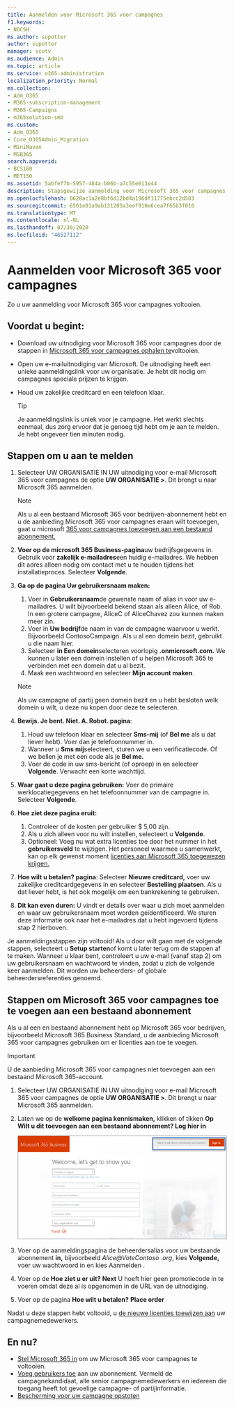 ```yaml
---
title: Aanmelden voor Microsoft 365 voor campagnes
f1.keywords:
- NOCSH
ms.author: supotter
author: supotter
manager: scotv
ms.audience: Admin
ms.topic: article
ms.service: o365-administration
localization_priority: Normal
ms.collection:
- Adm_O365
- M365-subscription-management
- M365-Campaigns
- m365solution-smb
ms.custom:
- Adm_O365
- Core_O365Admin_Migration
- MiniMaven
- MSB365
search.appverid:
- BCS160
- MET150
ms.assetid: 5abfef7b-5957-484a-b06b-a7c55e013e44
description: Stapsgewijze aanmelding voor Microsoft 365 voor campagnes. Bescherm uw campagne tegen cyberbeveiligingsbedreigingen tot e-mail, gegevens en communicatie.
ms.openlocfilehash: 0628ac1a2e8bf6d12bd4a196df11775ebcc2d583
ms.sourcegitcommit: 6501e01a9ab131205a3eef910e6cea7f65b3f010
ms.translationtype: MT
ms.contentlocale: nl-NL
ms.lasthandoff: 07/30/2020
ms.locfileid: "46527112"
---
```

# <a name="sign-up-for-microsoft-365-for-campaigns"></a>Aanmelden voor Microsoft 365 voor campagnes 

Zo u uw aanmelding voor Microsoft 365 voor campagnes voltooien.

## <a name="before-you-start"></a>Voordat u begint: 
- Download uw uitnodiging voor Microsoft 365 voor campagnes door de stappen in [Microsoft 365 voor campagnes ophalen te](get-microsoft-365-campaigns.md#get-microsoft-365-for-campaigns)voltooien. 
- Open uw e-mailuitnodiging van Microsoft. De uitnodiging heeft een unieke aanmeldingslink voor uw organisatie. Je hebt dit nodig om campagnes speciale prijzen te krijgen.
- Houd uw zakelijke creditcard en een telefoon klaar. 

    > [!TIP]
    > Je aanmeldingslink is uniek voor je campagne. Het werkt slechts eenmaal, dus zorg ervoor dat je genoeg tijd hebt om je aan te melden. Je hebt ongeveer tien minuten nodig. 

## <a name="steps-to-sign-up"></a>Stappen om u aan te melden

1. Selecteer UW ORGANISATIE IN UW uitnodiging voor e-mail Microsoft 365 voor campagnes de optie **UW ORGANISATIE >**. Dit brengt u naar Microsoft 365 aanmelden.
    > [!NOTE]
    > Als u al een bestaand Microsoft 365 voor bedrijven-abonnement hebt en u de aanbieding Microsoft 365 voor campagnes eraan wilt toevoegen, gaat u microsoft [365 voor campagnes toevoegen aan een bestaand abonnement.](#steps-to-add-microsoft-365-for-campaigns-to-an-existing-subscription)
1. **Voer op de microsoft 365 Business-pagina**uw bedrijfsgegevens in. Gebruik voor **zakelijk e-mailadres**een huidig e-mailadres. We hebben dit adres alleen nodig om contact met u te houden tijdens het installatieproces. Selecteer **Volgende**.
1. **Ga op de pagina Uw gebruikersnaam maken:**
    1. Voer in **Gebruikersnaam**de gewenste naam of alias in voor uw e-mailadres. U wilt bijvoorbeeld bekend staan als alleen Alice, of Rob. In een grotere campagne, AliceC of AliceChavez zou kunnen maken meer zin.
    2. Voer in **Uw bedrijf**de naam in van de campagne waarvoor u werkt. Bijvoorbeeld ContosoCampaign. Als u al een domein bezit, gebruikt u die naam hier. 
    3. Selecteer **in Een domein**selecteren voorlopig **.onmicrosoft.com.** We kunnen u later een domein instellen of u helpen Microsoft 365 te verbinden met een domein dat u al bezit.
    4. Maak een wachtwoord en selecteer **Mijn account maken**. 
    > [!NOTE]
    > Als uw campagne of partij geen domein bezit en u hebt besloten welk domein u wilt, u deze nu kopen door deze te selecteren.

4. **Bewijs. Je bent. Niet. A. Robot. pagina**:
    1. Houd uw telefoon klaar en selecteer **Sms-mij** (of **Bel me** als u dat liever hebt). Voer dan je telefoonnummer in. 
    2. Wanneer u **Sms mij**selecteert, sturen we u een verificatiecode. Of we bellen je met een code als je **Bel me.**
    3. Voer de code in uw sms-bericht (of oproep) in en selecteer **Volgende**. Verwacht een korte wachttijd. 
5. **Waar gaat u deze pagina gebruiken:** Voer de primaire werklocatiegegevens en het telefoonnummer van de campagne in. Selecteer **Volgende**.
6. **Hoe ziet deze pagina eruit:**
    1. Controleer of de kosten per gebruiker $ 5,00 zijn. 
    2. Als u zich alleen voor nu wilt instellen, selecteert u **Volgende**. 
    3. Optioneel: Voeg nu wat extra licenties toe door het nummer in het **gebruikersveld** te wijzigen. Het personeel waarmee u samenwerkt, kan op elk gewenst moment [licenties aan Microsoft 365 toegewezen krijgen.](../business/add-users-m365b.md?toc=/microsoft-365/campaigns/toc.json)
7. **Hoe wilt u betalen? pagina**: Selecteer **Nieuwe creditcard,** voer uw zakelijke creditcardgegevens in en selecteer **Bestelling plaatsen**. Als u dat liever hebt, is het ook mogelijk om een bankrekening te gebruiken.
8. **Dit kan even duren:** U vindt er details over waar u zich moet aanmelden en waar uw gebruikersnaam moet worden geïdentificeerd. We sturen deze informatie ook naar het e-mailadres dat u hebt ingevoerd tijdens stap 2 hierboven.

Je aanmeldingsstappen zijn voltooid! Als u door wilt gaan met de volgende stappen, selecteert u **Setup starten**of komt u later terug om de stappen af te maken. Wanneer u klaar bent, controleert u uw e-mail (vanaf stap 2) om uw gebruikersnaam en wachtwoord te vinden, zodat u zich de volgende keer aanmelden. Dit worden uw beheerders- of globale beheerdersreferenties genoemd.

## <a name="steps-to-add-microsoft-365-for-campaigns-to-an-existing-subscription"></a>Stappen om Microsoft 365 voor campagnes toe te voegen aan een bestaand abonnement

Als u al een en bestaand abonnement hebt op Microsoft 365 voor bedrijven, bijvoorbeeld Microsoft 365 Business Standard, u de aanbieding Microsoft 365 voor campagnes gebruiken om er licenties aan toe te voegen.
> [!IMPORTANT]
> U de aanbieding Microsoft 365 voor campagnes niet toevoegen aan een bestaand Microsoft 365-account.

1. Selecteer UW ORGANISATIE IN UW uitnodiging voor e-mail Microsoft 365 voor campagnes de optie **UW ORGANISATIE >**. Dit brengt u naar Microsoft 365 aanmelden.
2. Laten we op de **welkome pagina kennismaken,** klikken of tikken **Op Wilt u dit toevoegen aan een bestaand abonnement? Log hier in**
    
    ![Kies Aanmelden in de rechterbovenhoek.](../media/addtoexisting.png)
3. Voer op de aanmeldingspagina de beheerdersalias voor uw bestaande abonnement **in,** bijvoorbeeld *Alice@VoteContoso <span></span> .org*, kies **Volgende,** voer uw wachtwoord in en kies Aanmelden .
4. Voer op de **Hoe ziet u er uit?** **Next** U hoeft hier geen promotiecode in te voeren omdat deze al is opgenomen in de URL van de uitnodiging.
5. Voer op de pagina **Hoe wilt u betalen?** **Place order**

Nadat u deze stappen hebt voltooid, u [de nieuwe licenties toewijzen aan](../admin/manage/assign-licenses-to-users.md) uw campagnemedewerkers.


## <a name="whats-next"></a>En nu?
- [Stel Microsoft 365 in](../business/set-up.md?toc=/microsoft-365/campaigns/toc.json) om uw Microsoft 365 voor campagnes te voltooien. 
- [Voeg gebruikers toe](../business/add-users-m365b.md?toc=/microsoft-365/campaigns/toc.json) aan uw abonnement. Vermeld de campagnekandidaat, alle senior campagnemedewerkers en iedereen die toegang heeft tot gevoelige campagne- of partijinformatie.
- [Bescherming voor uw campagne opstoten](m365-campaigns-security-overview.md)